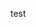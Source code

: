 





























































































test




